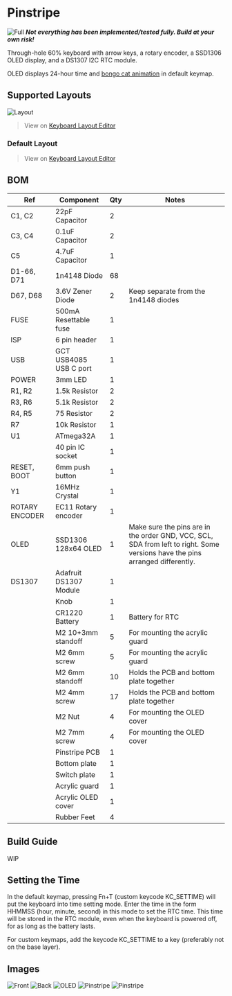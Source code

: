 # Pinstripe

![Full](https://i.imgur.com/zxUP374.jpg)
***Not everything has been implemented/tested fully. Build at your own risk!***

Through-hole 60% keyboard with arrow keys, a rotary encoder, a SSD1306 OLED display, and a DS1307 I2C RTC module.

OLED displays 24-hour time and [bongo cat animation](https://github.com/nwii/oledbongocat) in default keymap. 


## Supported Layouts
![Layout](https://i.imgur.com/j5zc8Iz.png)
> View on [Keyboard Layout Editor](http://www.keyboard-layout-editor.com/#/gists/76d009fbf60b83c250d901e28f7cc0d1)

### Default Layout
> View on [Keyboard Layout Editor](http://www.keyboard-layout-editor.com/#/gists/a1eb12ef4bd2b7b5ea2a67abed068752)

## BOM
| Ref     | Component              | Qty | Notes |
| ---     | ---------              | --- | ----- |
| C1, C2  | 22pF Capacitor         | 2 
| C3, C4  | 0.1uF Capacitor        | 2
| C5      | 4.7uF Capacitor        | 1 
| D1-66, D71 | 1n4148 Diode        | 68
| D67, D68 | 3.6V Zener Diode      | 2  | Keep separate from the 1n4148 diodes
| FUSE    | 500mA Resettable fuse  | 1
| ISP     | 6 pin header           | 1
| USB     | GCT USB4085 USB C port | 1
| POWER   | 3mm LED                | 1
| R1, R2  | 1.5k Resistor          | 2 
| R3, R6  | 5.1k Resistor          | 2 
| R4, R5  | 75 Resistor            | 2 
| R7      | 10k Resistor           | 1 
| U1      | ATmega32A              | 1
|         | 40 pin IC socket       | 1
| RESET, BOOT | 6mm push button    | 1
| Y1      | 16MHz Crystal          | 1
| ROTARY ENCODER | EC11 Rotary encoder | 1
| OLED    | SSD1306 128x64 OLED    | 1 | Make sure the pins are in the order GND, VCC, SCL, SDA from left to right. Some versions have the pins arranged differently.
| DS1307  | Adafruit DS1307 Module | 1
|         | Knob                   | 1
|         | CR1220 Battery         | 1 | Battery for RTC
|         | M2 10+3mm standoff     | 5 | For mounting the acrylic guard
|         | M2 6mm screw           | 5 | For mounting the acrylic guard
|         | M2 6mm standoff        | 10 | Holds the PCB and bottom plate together
|         | M2 4mm screw           | 17 | Holds the PCB and bottom plate together
|         | M2 Nut                 | 4 | For mounting the OLED cover
|         | M2 7mm screw           | 4 | For mounting the OLED cover
|         | Pinstripe PCB          | 1
|         | Bottom plate           | 1
|         | Switch plate           | 1
|         | Acrylic guard          | 1
|         | Acrylic OLED cover     | 1 
|         | Rubber Feet            | 4

## Build Guide
WIP

## Setting the Time
In the default keymap, pressing Fn+T (custom keycode KC_SETTIME) will put the keyboard into time setting mode. Enter the time in the form HHMMSS (hour, minute, second) in this mode to set the RTC time. This time will be stored in the RTC module, even when the keyboard is powered off, for as long as the battery lasts.

For custom keymaps, add the keycode KC_SETTIME to a key (preferably not on the base layer).

## Images
![Front](https://i.imgur.com/CiZuixS.jpg)
![Back](https://i.imgur.com/iYaOw6d.jpg)
![OLED](https://i.imgur.com/Nr2kXRJ.jpg)
![Pinstripe](https://i.imgur.com/yUHyV73.jpg)
![Pinstripe](https://i.imgur.com/9MpTOuu.jpg)
